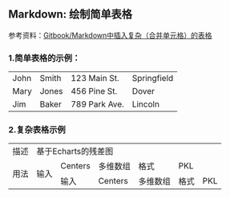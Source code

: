 ## Markdown: 绘制简单表格

参考资料：[Gitbook/Markdown中插入复杂（合并单元格）的表格](https://blog.csdn.net/wiborgite/article/details/78044656)

### 1.简单表格的示例：

<table>
   <tr>
      <td>John</td>
      <td>Smith</td>
      <td>123 Main St.</td>
      <td>Springfield</td>
   </tr>
   <tr>
      <td>Mary</td>
      <td>Jones</td>
      <td>456 Pine St.</td>
      <td>Dover</td>
   </tr>
   <tr>
      <td>Jim</td>
      <td>Baker</td>
      <td>789 Park Ave.</td>
      <td>Lincoln</td>
   </tr>
</table>

### 2.复杂表格示例

<table>
   <tr>
      <td>描述</td>
      <td colspan="5">基于Echarts的残差图</td>
   </tr>
   <tr>
      <td rowspan="3">用法</td>
      <td rowspan="2">输入</td>
      <td>Centers</td>
      <td>多维数组</td>
      <td>格式</td>
      <td>PKL</td>
   </tr>
   <tr>
      <td rowspan="2">输入</td>
      <td>Centers</td>
      <td>多维数组</td>
      <td>格式</td>
      <td>PKL</td>
   </tr>
</table>